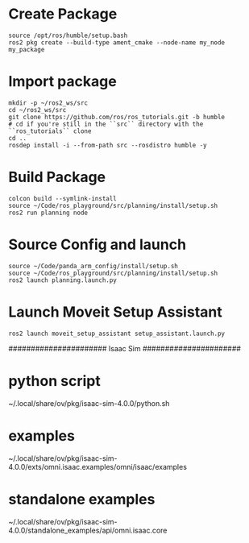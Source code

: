# Create Package

```
source /opt/ros/humble/setup.bash
ros2 pkg create --build-type ament_cmake --node-name my_node my_package
```

# Import package 

```
mkdir -p ~/ros2_ws/src
cd ~/ros2_ws/src
git clone https://github.com/ros/ros_tutorials.git -b humble
# cd if you're still in the ``src`` directory with the ``ros_tutorials`` clone
cd ..
rosdep install -i --from-path src --rosdistro humble -y
```

# Build Package

```
colcon build --symlink-install
source ~/Code/ros_playground/src/planning/install/setup.sh
ros2 run planning node
```

# Source Config and launch
```
source ~/Code/panda_arm_config/install/setup.sh
source ~/Code/ros_playground/src/planning/install/setup.sh
ros2 launch planning.launch.py
```

# Launch Moveit Setup Assistant
```
ros2 launch moveit_setup_assistant setup_assistant.launch.py
```
######################
Isaac Sim
######################

# python script
~/.local/share/ov/pkg/isaac-sim-4.0.0/python.sh

# examples
~/.local/share/ov/pkg/isaac-sim-4.0.0/exts/omni.isaac.examples/omni/isaac/examples

# standalone examples
~/.local/share/ov/pkg/isaac-sim-4.0.0/standalone_examples/api/omni.isaac.core
